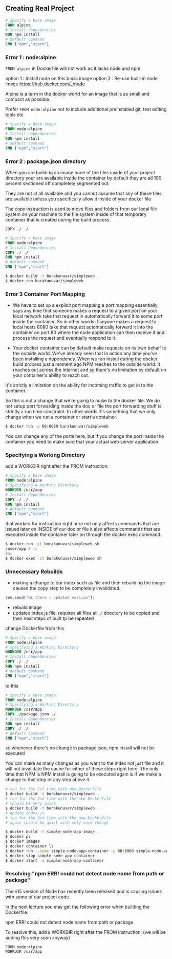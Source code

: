 ## Creating Real Project

```dockerfile
# Specify a base image
FROM alpine
# Install dependencies
RUN npm install
# default command
CMD ["npm","start"]
```

### Error 1 : node:alpine

`FROM alpine` in Dockerfile will not work as it lacks node and npm

option 1 : Install node on this basic image
option 2 : Re-use built-in node image
https://hub.docker.com/_/node

Alpine is a term in the docker world for an image that is as small and compact as possible.

Prefer `FROM node:alpine` not to include additional preinstalled git, text editing tools etc

```dockerfile
# Specify a base image
FROM node:alpine
# Install dependencies
RUN npm install
# default command
CMD ["npm","start"]
```

### Error 2 : package.json directory

When you are building an image none of the files inside of your project directory your are available inside the container by default they are all 100 percent sectioned off completely segmented out.

They are not at all available and you cannot assume that any of these files are available unless you specifically allow it inside of your docker file

The copy instruction is used to move files and folders from our local file system on your machine to the file system inside of that temporary container that is created during the build process.

`COPY ./ ./ `

```dockerfile
# Specify a base image
FROM node:alpine
# Install dependencies
COPY ./ ./
RUN npm install
# default command
CMD ["npm","start"]
```

```bash
$ docker build -t burakunuvar/simpleweb .
$ docker run burakunuvar/simpleweb
```

### Error 3 Container Port Mapping

- We have to set up a explicit port mapping a port mapping essentially says any time that someone makes a request to a given port on your local network take that request in automatically forward it to some port inside the container. So in other words if anyone makes a request to local hosts 8080 take that request automatically forward it into the container on port 80 where the node application can then receive it and process the request and eventually respond to it.

- Your docker container can by default make requests on its own behalf to the outside world. We've already seen that in action any time you've been installing a dependency. When we ran install during the docker build process just a moment ago NPM reaches to the outside world. It reaches out across the Internet and so there's no limitation by default on your container's ability to reach out.

It's strictly a limitation on the ability for incoming traffic to get in to the container.

So this is not a change that we're going to make to the docker file. We do not setup port forwarding inside the doc or file the port forwarding stuff is strictly a run time constraint. In other words it's something that we only change when we run a container or start a container.

```bash
$ docker run -p 80:8080 burakunuvar/simpleweb
```

You can change any of the ports here, but if you change the port inside the container you need to make sure that your actual web server application.

### Specifying a Working Directory

add a WORKDIR right after the FROM instruction:

```dockerfile
# Specify a base image
FROM node:alpine
# Specifying a Working Directory
WORKDIR /usr/app
# Install dependencies
COPY ./ ./
RUN npm install
# default command
CMD ["npm","start"]
```

that worked for instruction right here not only affects commands that are issued later on INSIDE of our doc or file it also affects commands that are executed inside the container later on through the docker exec command.

```bash
$ docker run -it burakunuvar/simpleweb sh
/user/app # ls
#or
$ docker exec -it burakunuvar/simpleweb sh
```

### Unnecessary Rebuilds

- making a change to our index such as file and then rebuilding the image caused the copy step to be completely invalidated.

```js
res.send("Hi there - updated version");
```

- rebuild image
- updated index.js file, requires all files at `./` directory to be copied and then next steps of built tp be repeated

change Dockerfile from this

```dockerfile
# Specify a base image
FROM node:alpine
# Specifying a Working Directory
WORKDIR /usr/app
# Install dependencies
COPY ./ ./
RUN npm install
# default command
CMD ["npm","start"]
```

to this

```dockerfile
# Specify a base image
FROM node:alpine
# Specifying a Working Directory
WORKDIR /usr/app
COPY ./package.json ./
# Install dependencies
RUN npm install
COPY ./ ./
# default command
CMD ["npm","start"]
```

so whenever there's no change in package.json, npm install will not be executed

You can make as many changes as you want to the index not just file and it will not invalidate the cache for either of these steps right here. The only time that NPM is NPM install is going to be executed again is if we make a change to that step or any step above it.

```bash
# run for the 1st time with new Dockerfile
$ docker build -t burakunuvar/simpleweb .
# run for the 2nd time with the new Dockerfile
# should be very quick
$ docker build -t burakunuvar/simpleweb .
# update index.js
# run for the 3rd time with the new Dockerfile
# again should be quick with only once change
```

```bash
$ docker build -t simple-node-app-image .
$ docker ps
$ docker images
$ docker container ls
$ docker run --name simple-node-app-container -p 80:8080 simple-node-app-image
$ docker stop simple-node-app-container
$ docker start -a simple-node-app-container
```

### Resolving "npm ERR! could not detect node name from path or package"

The v15 version of Node has recently been released and is causing issues with some of our project code.

In the next lecture you may get the following error when building the Dockerfile:

npm ERR! could not detect node name from path or package

To resolve this, add a WORKDIR right after the FROM instruction: (we will be adding this very soon anyway)

```
FROM node:alpine
WORKDIR /usr/app
```
